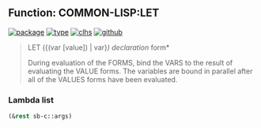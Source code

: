 ## Function: COMMON-LISP:LET
[![package](https://img.shields.io/badge/Package-COMMON--LISP-5f9ea0.svg?style=social&colorA=999999)](../) [![type](https://img.shields.io/badge/Type-Function-5f9ea0.svg?style=social&colorA=999999)](../#function) [![clhs](https://img.shields.io/badge/CLHS-LET-5f9ea0.svg?style=social&colorA=999999)](http://www.lispworks.com/documentation/HyperSpec/Body/s_let_l.htm) [![github](https://img.shields.io/badge/GitHub-View_the_source-5f9ea0.svg?style=social&colorA=999999&logo=github)](https://github.com/sbcl/sbcl/blob/master/src/compiler/info-functions.lisp/) 

> LET ({(var [value]) | var}*) declaration* form*
> 
> During evaluation of the FORMS, bind the VARS to the result of evaluating the
> VALUE forms. The variables are bound in parallel after all of the VALUES forms
> have been evaluated.

### Lambda list
```cl
(&rest sb-c::args)
```
